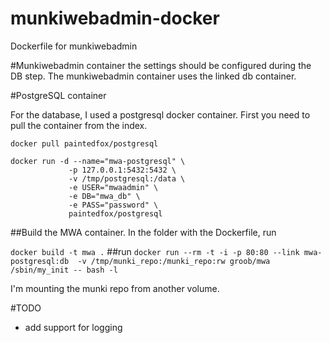 munkiwebadmin-docker
==========

Dockerfile for munkiwebadmin

#Munkiwebadmin container
the settings should be configured during the DB step. The munkiwebadmin container uses the linked db container.

#PostgreSQL container

For the database, I used a postgresql docker container. First you need to pull the container from the index.

```docker pull paintedfox/postgresql```

    docker run -d --name="mwa-postgresql" \
                 -p 127.0.0.1:5432:5432 \
                 -v /tmp/postgresql:/data \
                 -e USER="mwaadmin" \
                 -e DB="mwa_db" \
                 -e PASS="password" \
                 paintedfox/postgresql


##Build the MWA container.
In the folder with the Dockerfile, run

```docker build -t mwa .```
##run
```docker run --rm -t -i -p 80:80 --link mwa-postgresql:db  -v /tmp/munki_repo:/munki_repo:rw groob/mwa /sbin/my_init -- bash -l ```

I'm mounting the munki repo from another volume.

#TODO
* add support for logging
